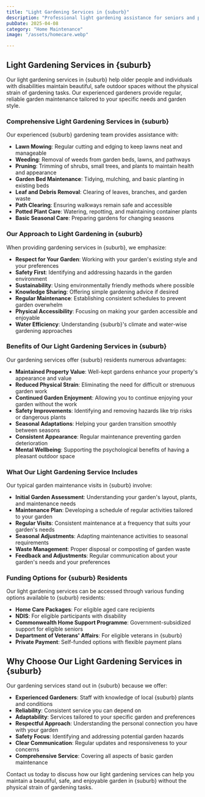 ```yaml
---
title: "Light Gardening Services in {suburb}"
description: "Professional light gardening assistance for seniors and people with disabilities in {suburb}. Our experienced gardeners help maintain your garden's beauty and safety while respecting your preferences and garden style."
pubDate: 2025-04-08
category: "Home Maintenance"
image: "/assets/homecare.webp"

---
```


## Light Gardening Services in {suburb}

Our light gardening services in {suburb} help older people and individuals with disabilities maintain beautiful, safe outdoor spaces without the physical strain of gardening tasks. Our experienced gardeners provide regular, reliable garden maintenance tailored to your specific needs and garden style.

### Comprehensive Light Gardening Services in {suburb}

Our experienced {suburb} gardening team provides assistance with:

- **Lawn Mowing**: Regular cutting and edging to keep lawns neat and manageable
- **Weeding**: Removal of weeds from garden beds, lawns, and pathways
- **Pruning**: Trimming of shrubs, small trees, and plants to maintain health and appearance
- **Garden Bed Maintenance**: Tidying, mulching, and basic planting in existing beds
- **Leaf and Debris Removal**: Clearing of leaves, branches, and garden waste
- **Path Clearing**: Ensuring walkways remain safe and accessible
- **Potted Plant Care**: Watering, repotting, and maintaining container plants
- **Basic Seasonal Care**: Preparing gardens for changing seasons

### Our Approach to Light Gardening in {suburb}

When providing gardening services in {suburb}, we emphasize:

- **Respect for Your Garden**: Working with your garden's existing style and your preferences
- **Safety First**: Identifying and addressing hazards in the garden environment
- **Sustainability**: Using environmentally friendly methods where possible
- **Knowledge Sharing**: Offering simple gardening advice if desired
- **Regular Maintenance**: Establishing consistent schedules to prevent garden overwhelm
- **Physical Accessibility**: Focusing on making your garden accessible and enjoyable
- **Water Efficiency**: Understanding {suburb}'s climate and water-wise gardening approaches

### Benefits of Our Light Gardening Services in {suburb}

Our gardening services offer {suburb} residents numerous advantages:

- **Maintained Property Value**: Well-kept gardens enhance your property's appearance and value
- **Reduced Physical Strain**: Eliminating the need for difficult or strenuous garden work
- **Continued Garden Enjoyment**: Allowing you to continue enjoying your garden without the work
- **Safety Improvements**: Identifying and removing hazards like trip risks or dangerous plants
- **Seasonal Adaptations**: Helping your garden transition smoothly between seasons
- **Consistent Appearance**: Regular maintenance preventing garden deterioration
- **Mental Wellbeing**: Supporting the psychological benefits of having a pleasant outdoor space

### What Our Light Gardening Service Includes

Our typical garden maintenance visits in {suburb} involve:

- **Initial Garden Assessment**: Understanding your garden's layout, plants, and maintenance needs
- **Maintenance Plan**: Developing a schedule of regular activities tailored to your garden
- **Regular Visits**: Consistent maintenance at a frequency that suits your garden's needs
- **Seasonal Adjustments**: Adapting maintenance activities to seasonal requirements
- **Waste Management**: Proper disposal or composting of garden waste
- **Feedback and Adjustments**: Regular communication about your garden's needs and your preferences

### Funding Options for {suburb} Residents

Our light gardening services can be accessed through various funding options available to {suburb} residents:

- **Home Care Packages**: For eligible aged care recipients
- **NDIS**: For eligible participants with disability
- **Commonwealth Home Support Programme**: Government-subsidized support for eligible seniors
- **Department of Veterans' Affairs**: For eligible veterans in {suburb}
- **Private Payment**: Self-funded options with flexible payment plans

## Why Choose Our Light Gardening Services in {suburb}

Our gardening services stand out in {suburb} because we offer:

- **Experienced Gardeners**: Staff with knowledge of local {suburb} plants and conditions
- **Reliability**: Consistent service you can depend on
- **Adaptability**: Services tailored to your specific garden and preferences
- **Respectful Approach**: Understanding the personal connection you have with your garden
- **Safety Focus**: Identifying and addressing potential garden hazards
- **Clear Communication**: Regular updates and responsiveness to your concerns
- **Comprehensive Service**: Covering all aspects of basic garden maintenance

Contact us today to discuss how our light gardening services can help you maintain a beautiful, safe, and enjoyable garden in {suburb} without the physical strain of gardening tasks. 
